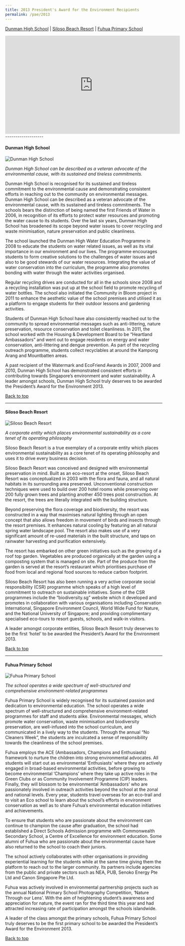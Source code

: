 ```yaml
---
title: 2013 President's Award for the Environment Recipients
permalink: /pae/2013
---
```


[Dunman High School](#dhs) | [Siloso Beach Resort](#sbr) | [Fuhua Primary School](#fps)

<div class="bp-youtube">
<iframe width="560" height="315" src="https://www.youtube.com/embed/eAQPUt7lhfk" frameborder="0" allow="accelerometer; autoplay; encrypted-media; gyroscope; picture-in-picture" allowfullscreen></iframe>
</div>
-------------------

<a name="dhs"></a>
#### Dunman High School

![Dunman High School](/images/pae/2013-dunman-high.jpg)

*Dunman High School can be described as a veteran advocate of the environmental cause, with its sustained and tireless commitments.*

Dunman High School is recognised for its sustained and tireless commitment to the environmental cause and demonstrating consistent efforts in reaching out to the community on environmental messages. Dunman High School can be described as a veteran advocate of the environmental cause, with its sustained and tireless commitments. The schools bears the distinction of being named the first Friends of Water in 2006, in recognition of its efforts to protect water resources and promoting the water cause to its students. Over the last six years, Dunman High School has broadened its scope beyond water issues to cover recycling and waste minimisation, nature preservation and public cleanliness.

The school launched the Dunman High Water Education Programme in 2008 to educate the students on water related issues, as well as its vital importance in our environment and our lives. The programme encourages students to form creative solutions to the challenges of water issues and also to be good stewards of our water resources. Integrating the value of water conservation into the curriculum, the programme also promotes bonding with water through the water activities organised.

Regular recycling drives are conducted for all in the schools since 2008 and a recycling installation was put up at the school field to promote recycling of water bottles. The school also initiated the Community in Bloom project in 2011 to enhance the aesthetic value of the school premises and utilised it as a platform to engage students for their outdoor lessons and gardening activities.

Students of Dunman High School have also consistently reached out to the community to spread environmental messages such as anti-littering, nature preservation, resource conservation and toilet cleanliness. In 2011, the school worked with the Housing & Development Board to be “Heartland Ambassadors” and went out to engage residents on energy and water conservation, anti-littering and dengue prevention. As part of the recycling outreach programme, students collect recyclables at around the Kampong Arang and Mountbatten areas.

A past recipient of the Watermark and EcoFriend Awards in 2007, 2009 and 2010, Dunman High School has demonstrated consistent efforts in contributing towards Singapore’s environment and water sustainability. A leader amongst schools, Dunman High School truly deserves to be awarded the President’s Award for the Environment 2013.

[Back to top](#top)

-------------------

<a name="sbr"></a>
#### Siloso Beach Resort

![Siloso Beach Resort](/images/pae/2013-siloso-beach-resort.jpg)

*A corporate entity which places environmental sustainability as a core tenet of its operating philosophy*

Siloso Beach Resort is a true exemplary of a corporate entity which places environmental sustainability as a core tenet of its operating philosophy and uses it to drive every business decision.

Siloso Beach Resort was conceived and designed with environmental preservation in mind. Built as an eco-resort at the onset, Siloso Beach Resort was conceptualized in 2003 with the flora and fauna, and all natural habitats in its surrounding area preserved. Unconventional construction techniques were used to build over 200 hotel rooms while preserving over 200 fully grown trees and planting another 450 trees post construction. At the resort, the trees are literally integrated with the building structure.

Beyond preserving the flora coverage and biodiversity, the resort was constructed in a way that maximises natural lighting through an open concept that also allows freedom in movement of birds and insects through the resort premises. It enhances natural cooling by featuring an all natural spring water landscape pool. The resort also makes use of a very significant amount of re-used materials in the built structure, and taps on rainwater harvesting and purification extensively.

The resort has embarked on other green initiatives such as the growing of a roof top garden. Vegetables are produced organically at the garden using a composting system that is managed on site. Part of the produce from the garden is served at the resort’s restaurant which prioritises purchase of food from local and regional food sources to reduce carbon footprint.

Siloso Beach Resort has also been running a very active corporate social responsibility (CSR) programme which speaks of a high level of commitment to outreach on sustainable initiatives. Some of the CSR programmes include the “biodiversity.sg” website which it developed and promotes in collaboration with various organisations including Conservation International, Singapore Environment Council, World Wide Fund for Nature, and the National University of Singapore; and providing complimentary specialised eco-tours to resort guests, schools, and walk-in visitors.

A leader amongst corporate entities, Siloso Beach Resort truly deserves to be the first ‘hotel’ to be awarded the President’s Award for the Environment 2013.

[Back to top](#top)

-------------------

<a name="fps"></a>
#### Fuhua Primary School

![Fuhua Primary School](/images/pae/2013-fuhua-pri.jpg)

*The school operates a wide spectrum of well-structured and comprehensive environment-related programmes*

Fuhua Primary School is widely recognised for its sustained passion and dedication to environmental education. The school operates a wide spectrum of well-structured and comprehensive environment-related programmes for staff and students alike. Environmental messages, which promote water conservation, waste minimisation and biodiversity preservation, are well-infused into the school curriculum, and communicated in a lively way to the students. Through the annual “No Cleaners Week”, the students are inculcated a sense of responsibility towards the cleanliness of the school premises.

Fuhua employs the ACE (Ambassadors, Champions and Enthusiasts) framework to nurture the children into strong environmental advocates. All students will start out as environmental ‘Enthusiasts’ where they are actively engaged in broad-based environmental activities, before growing to become environmental ‘Champions’ where they take up active roles in the Green Clubs or as Community Involvement Programme (CIP) leaders. Finally, they will blossom to be environmental ‘Ambassadors’ who are passionately involved in outreach activities beyond the school at the zonal and national levels. Every year, students travel overseas for an eco-trail and to visit an Eco school to learn about the school’s efforts in environment conservation as well as to share Fuhua’s environmental education initiatives and achievements.

To ensure that students who are passionate about the environment can continue to champion the cause after graduation, the school had established a Direct Schools Admission programme with Commonwealth Secondary School, a Centre of Excellence for environment education. Some alumni of Fuhua who are passionate about the environmental cause have also returned to the school to coach their juniors.

The school actively collaborates with other organisations in providing experiential learning for the students while at the same time giving them the platform to reach out to the larger community. Its partners include agencies from the public and private sectors such as NEA, PUB, Senoko Energy Pte Ltd and Canon Singapore Pte Ltd.

Fuhua was actively involved in environmental partnership projects such as the annual National Primary School Photography Competition, ‘Nature Through our Lens’. With the aim of heightening student’s awareness and appreciation for nature, the event ran for the third time this year and had attracted increasing rate of participation amongst the schools islandwide.

A leader of the class amongst the primary schools, Fuhua Primary School truly deserves to be the first primary school to be awarded the President’s Award for the Environment 2013.

[Back to top](#top)
